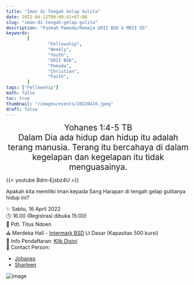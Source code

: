 ```yaml
---
title: "Iman di Tengah Gelap Gulita"
date: 2022-04-12T00:00:41+07:00
slug: "iman-di-tengah-gelap-gulita"
description: "Paskah Pemuda/Remaja GRII BSD & MRII GS"
keywords:
        [
                "Fellowship",
                "Weekly",
                "Youth",
                "GRII BSD",
                "Pemuda",
                "Christian",
                "Faith",
        ]
tags: ["Fellowship"]
math: false
toc: true
thumbnail: "/images/events/20220416.jpeg"
draft: false
---
```


<div style="text-align: center; font-size: 1.4rem">Yohanes 1:4-5 TB <br>
Dalam Dia ada hidup dan hidup itu adalah terang manusia. Terang itu bercahaya di dalam kegelapan dan kegelapan itu tidak menguasainya.
</div>

{{< youtube Bdm-Ejsbz4U >}}

Apakah kita memiliki iman kepada Sang Harapan di tengah gelap gulitanya hidup ini?

✨ Sabtu, 16 April 2022\
🕓 16.00 (Registrasi dibuka 15:00)\
📖 Pdt. Titus Ndoen\
⛪ Merdeka Hall - [Intermark BSD](https://bit.ly/LokasiIntermark) Lt Dasar (Kapasitas 500 kursi)\
📝 Info Pendaftaran: [Klik Disini](https://docs.google.com/forms/d/e/1FAIpQLSe7RbsrSknBNBnVz6-0fmoqG03JVXDMhmNzjLjMNHDLWNz20Q/viewform)\
📱 Contact Person:
- [Johanes](https://wa.me/6281296968779)
- [Sharleen](https://wa.me/6281290199606)

![image](/images/events/20220416.jpeg)
